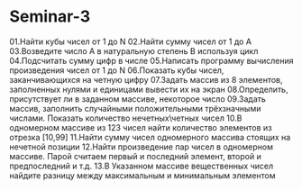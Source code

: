 # Seminar-3
01.Найти кубы чисел от 1 до N
02.Найти сумму чисел от 1 до А
03.Возведите число А в натуральную степень B используя цикл
04.Подсчитать сумму цифр в числе
05.Написать программу вычисления произведения чисел от 1 до N
06.Показать кубы чисел, заканчивающихся на четную цифру
07.Задать массив из 8 элементов, заполненных нулями и единицами вывести их на экран
08.Определить, присутствует ли в заданном массиве, некоторое число
09.Задать массив, заполнить случайными положительными трёхзначными числами. Показать количество нечетных\четных чисел
10.В одномерном массиве из 123 чисел найти количество элементов из отрезка [10,99]
11.Найти сумму чисел одномерного массива стоящих на нечетной позиции
12.Найти произведение пар чисел в одномерном массиве. Парой считаем первый и последний элемент, второй и предпоследний и т.д.
13.В Указанном массиве вещественных чисел найдите разницу между максимальным и минимальным элементом

